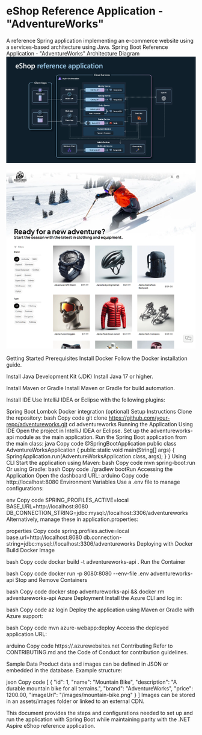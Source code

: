 # eShop Reference Application - "AdventureWorks"

A reference Spring application implementing an e-commerce website using a services-based architecture using Java.
Spring Boot Reference Application - "AdventureWorks"
Architecture Diagram
![eShop Reference Application architecture diagram](img/eshop_architecture.png)

![eShop homepage screenshot](img/eshop_homepage.png)

Getting Started
Prerequisites
Install Docker
Follow the Docker installation guide.

Install Java Development Kit (JDK)
Install Java 17 or higher.

Install Maven or Gradle
Install Maven or Gradle for build automation.

Install IDE
Use IntelliJ IDEA or Eclipse with the following plugins:

Spring Boot
Lombok
Docker integration (optional)
Setup Instructions
Clone the repository:
bash
Copy code
git clone https://github.com/your-repo/adventureworks.git
cd adventureworks
Running the Application
Using IDE
Open the project in IntelliJ IDEA or Eclipse.
Set up the adventureworks-api module as the main application.
Run the Spring Boot application from the main class:
java
Copy code
@SpringBootApplication
public class AdventureWorksApplication {
public static void main(String[] args) {
SpringApplication.run(AdventureWorksApplication.class, args);
}
}
Using CLI
Start the application using Maven:
bash
Copy code
mvn spring-boot:run
Or using Gradle:
bash
Copy code
./gradlew bootRun
Accessing the Application
Open the dashboard URL:
arduino
Copy code
http://localhost:8080
Environment Variables
Use a .env file to manage configurations:

env
Copy code
SPRING_PROFILES_ACTIVE=local
BASE_URL=http://localhost:8080
DB_CONNECTION_STRING=jdbc:mysql://localhost:3306/adventureworks
Alternatively, manage these in application.properties:

properties
Copy code
spring.profiles.active=local
base.url=http://localhost:8080
db.connection-string=jdbc:mysql://localhost:3306/adventureworks
Deploying with Docker
Build Docker Image

bash
Copy code
docker build -t adventureworks-api .
Run the Container

bash
Copy code
docker run -p 8080:8080 --env-file .env adventureworks-api
Stop and Remove Containers

bash
Copy code
docker stop adventureworks-api && docker rm adventureworks-api
Azure Deployment
Install the Azure CLI and log in:

bash
Copy code
az login
Deploy the application using Maven or Gradle with Azure support:

bash
Copy code
mvn azure-webapp:deploy
Access the deployed application URL:

arduino
Copy code
https://<your-app-name>.azurewebsites.net
Contributing
Refer to CONTRIBUTING.md and the Code of Conduct for contribution guidelines.

Sample Data
Product data and images can be defined in JSON or embedded in the database. Example structure:

json
Copy code
[
{
"id": 1,
"name": "Mountain Bike",
"description": "A durable mountain bike for all terrains.",
"brand": "AdventureWorks",
"price": 1200.00,
"imageUrl": "/images/mountain-bike.png"
}
]
Images can be stored in an assets/images folder or linked to an external CDN.

This document provides the steps and configurations needed to set up and run the application with
Spring Boot while maintaining parity with the .NET Aspire eShop reference application.


